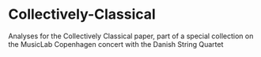 # Collectively-Classical
Analyses for the Collectively Classical paper, part of a special collection on the MusicLab Copenhagen concert with the Danish String Quartet
